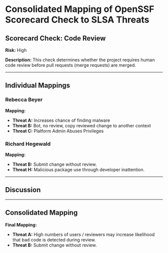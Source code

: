 # Consolidated Mapping of OpenSSF Scorecard Check to SLSA Threats

## Scorecard Check: Code Review

**Risk:** High

**Description:** This check determines whether the project requires human code review before pull requests (merge requests) are merged.

---

## Individual Mappings

### Rebecca Beyer

**Mapping:**

- **Threat A:** Increases chance of finding malware
- **Threat B:** Bot, no review, copy reviewed change to another context
- **Threat C:** Platform Admin Abuses Privileges

### Richard Hegewald

**Mapping:**

- **Threat B:** Submit change without review.
- **Threat H:** Malicious package use through developer inattention.

---

## Discussion

---

## Consolidated Mapping

**Final Mapping:**

- **Threat A:** High numbers of users / reviewers may increase likelihood that bad code is detected during review.
- **Threat B:** Submit change without review.
